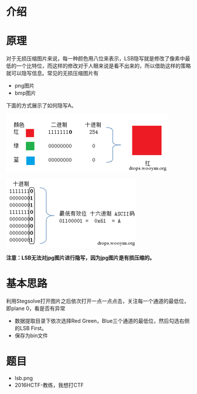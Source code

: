 # 介绍

# 原理

对于无损压缩图片来说，每一种颜色用八位来表示，LSB隐写就是修改了像素中最低的一个比特位，而这样的修改对于人眼来说是看不出来的，所以借助这样的策略就可以隐写信息。常见的无损压缩图片有

- png图片
- bmp图片

下面的方式展示了如何隐写A。

![lsb隐写](/misc/picture/figure/lsb-intro.png)

![](/misc/picture/figure/lsb-fora.png)

**注意：LSB无法对jpg图片进行隐写，因为jpg图片是有损压缩的。**

# 基本思路

利用Stegsolve打开图片之后依次打开一点一点点击，关注每一个通道的最低位，即plane 0，看是否有异常

- 数据提取目录下依次选择Red Green，Blue三个通道的最低位，然后勾选右侧的LSB First。
- 保存为bin文件

# 题目

- lsb.png
- 2016HCTF-教练，我想打CTF